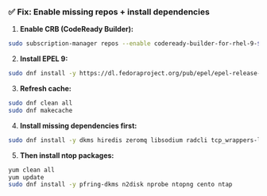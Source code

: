 

### ✅ Fix: Enable missing repos + install dependencies

1. **Enable CRB (CodeReady Builder):**

```bash
sudo subscription-manager repos --enable codeready-builder-for-rhel-9-$(arch)-rpms
```

2. **Install EPEL 9:**

```bash
sudo dnf install -y https://dl.fedoraproject.org/pub/epel/epel-release-latest-9.noarch.rpm
```

3. **Refresh cache:**

```bash
sudo dnf clean all
sudo dnf makecache
```

4. **Install missing dependencies first:**

```bash
sudo dnf install -y dkms hiredis zeromq libsodium radcli tcp_wrappers-libs
```

5. **Then install ntop packages:**

```bash
yum clean all
yum update
sudo dnf install -y pfring-dkms n2disk nprobe ntopng cento ntap
```
